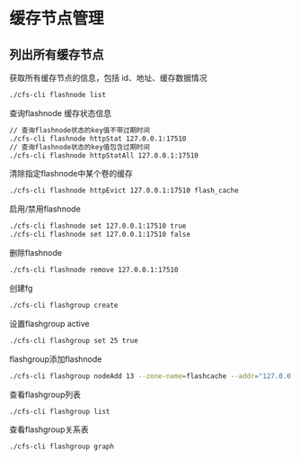 # 缓存节点管理

## 列出所有缓存节点

获取所有缓存节点的信息，包括 id、地址、缓存数据情况

```bash
./cfs-cli flashnode list
```

查询flashnode 缓存状态信息

```bash
// 查询flashnode状态的key值不带过期时间
./cfs-cli flashnode httpStat 127.0.0.1:17510
// 查询flashnode状态的key值包含过期时间
./cfs-cli flashnode httpStatAll 127.0.0.1:17510
```

清除指定flashnode中某个卷的缓存

```bash
./cfs-cli flashnode httpEvict 127.0.0.1:17510 flash_cache
```


启用/禁用flashnode

```bash
./cfs-cli flashnode set 127.0.0.1:17510 true
./cfs-cli flashnode set 127.0.0.1:17510 false 
```

删除flashnode

```bash
./cfs-cli flashnode remove 127.0.0.1:17510
```

创建fg

```bash
./cfs-cli flashgroup create
```

设置flashgroup  active

```bash
./cfs-cli flashgroup set 25 true
```

flashgroup添加flashnode

```bash
./cfs-cli flashgroup nodeAdd 13 --zone-name=flashcache --addr="127.0.0.1:17510"
```

查看flashgroup列表

```bash
./cfs-cli flashgroup list
```

查看flashgroup关系表

```bash
./cfs-cli flashgroup graph
```